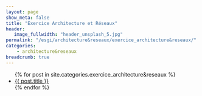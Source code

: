 ```yaml
---
layout: page
show_meta: false
title: "Exercice Architecture et Réseaux"
header:
   image_fullwidth: "header_unsplash_5.jpg"
permalink: "/esgi/architecture&reseaux/exercice_architecture&reseaux/"
categories:
    - architecture&reseaux
breadcrumb: true
---
```

<ul>
    {% for post in site.categories.exercice_architecture&reseaux %}
    <li><a href="{{ site.url }}{{ post.url }}">{{ post.title }}</a></li>
    {% endfor %}
</ul>
